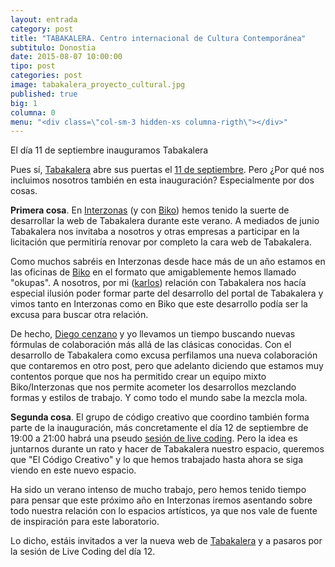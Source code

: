 ```yaml
---
layout: entrada
category: post
title: "TABAKALERA. Centro internacional de Cultura Contemporánea"
subtitulo: Donostia
date: 2015-08-07 10:00:00
tipo: post
categories: post
image: tabakalera_proyecto_cultural.jpg
published: true
big: 1
columna: 0
menu: "<div class=\"col-sm-3 hidden-xs columna-rigth\"></div>"
---
```


El día 11 de septiembre inauguramos Tabakalera

<!--mas-->

Pues sí, [Tabakalera](http://tabakalera.eu) abre sus puertas el [11 de septiembre](http://www.tabakalera.eu/es/programa-de-apertura-0). Pero ¿Por qué nos incluimos nosotros también en esta inauguración? Especialmente por dos cosas.

__Primera cosa__. En [Interzonas](http://interzonas.info) (y con [Biko](http://www.biko2.com/)) hemos tenido la suerte de desarrollar la web de Tabakalera durante este verano. A mediados de junio Tabakalera nos invitaba a nosotros y otras empresas a participar en la licitación que permitiría renovar por completo la cara web de Tabakalera.

Como muchos sabréis en Interzonas desde hace más de un año estamos en las oficinas de [Biko](http://www.biko2.com/) en el formato que amigablemente hemos llamado "okupas". A nosotros, por mi ([karlos](https://twitter.com/patxangas)) relación  con Tabakalera nos hacía especial ilusión poder formar parte del desarrollo del portal de Tabakalera y vimos tanto en Interzonas como en Biko que este desarrollo podía ser la excusa para buscar otra relación.

De hecho, [Diego cenzano](https://twitter.com/diegocenzano) y yo llevamos un tiempo buscando nuevas fórmulas de colaboración más allá de las clásicas conocidas. Con el desarrollo de Tabakalera como excusa perfilamos una nueva colaboración que contaremos en otro post, pero que adelanto diciendo que estamos muy contentos porque que nos ha permitido crear un equipo mixto Biko/Interzonas que nos permite acometer los desarrollos mezclando formas y estilos de trabajo. Y como todo el mundo sabe la mezcla mola.

__Segunda cosa__. El grupo de código creativo que coordino también forma parte de la inauguración, más concretamente el día 12 de septiembre de 19:00 a 21:00 habrá una pseudo [sesión de live coding](http://www.tabakalera.eu/es/sesion-live-coding-grupo-abierto-de-codigo-creativo). Pero la idea es juntarnos durante un rato y hacer de Tabakalera nuestro espacio, queremos que "El Código Creativo" y lo que hemos trabajado hasta ahora se siga viendo en este nuevo espacio.

Ha sido un verano intenso de mucho trabajo, pero hemos tenido tiempo para pensar que este próximo año en Interzonas iremos asentando sobre todo nuestra relación con lo espacios artísticos, ya que nos vale de fuente de inspiración para este laboratorio.

Lo dicho, estáis invitados a ver la nueva web de [Tabakalera](http://www.tabakalera.eu/es) y a pasaros por la sesión de Live Coding del día 12.
















